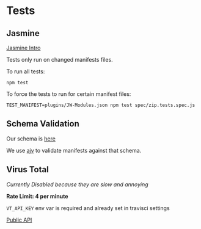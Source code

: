 # Tests

## Jasmine

[Jasmine Intro](https://jasmine.github.io/2.8/introduction.html)

Tests only run on changed manifests files.

To run all tests:
```
npm test
```

To force the tests to run for certain manifest files:
```
TEST_MANIFEST=plugins/JW-Modules.json npm test spec/zip.tests.spec.js
```

## Schema Validation

Our schema is [here](./manifest.json)

We use [ajv](https://github.com/epoberezkin/ajv) to validate manifests against that schema.


## Virus Total

*Currently Disabled because they are slow and annoying*

**Rate Limit: 4 per minute**

`VT_API_KEY` env var is required and already set in travisci settings

[Public API](https://www.virustotal.com/en/documentation/public-api/v2/)


